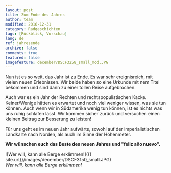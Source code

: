 ```yaml
---
layout: post
title: Zum Ende des Jahres
author: team
modified: 2016-12-31
category: Radgeschichten
tags: [Rückblick, Vorschau]
lang: de
ref: jahresende
archive: false
comments: true
featured: false
imagefeature: december/DSCF3258_small_mod.JPG
---
```


Nun ist es so weit, das Jahr ist zu Ende. Es war sehr ereignisreich, mit vielen neuen Erlebnissen. Wir beide haben so eine Urkunde mit nem Titel bekommen und sind dann zu einer tollen Reise aufgebrochen.

Auch war es ein Jahr der Rechten und rechtspopulistischen Kacke. Keiner/Wenige hätten es erwartet und noch viel weniger wissen, was sie tun können. Auch wenn wir in Südamerika wenig tun können, ist es nichts was uns ruhig schlafen lässt. Wir kommen sicher zurück und versuchen einen kleinen Beitrag zur Besserung zu leisten!

Für uns geht es im neuen Jahr aufwärts, sowohl auf der imperialistischen Landkarte nach Norden, als auch im Sinne der Höhenmeter. 

**Wir wünschen euch das Beste des neuen Jahres und "feliz año nuevo".**


![Wer will, kann alle Berge erklimmen!]({{ site.url}}/images/december/DSCF3150_small.JPG)  
*Wer will, kann alle Berge erklimmen!*
